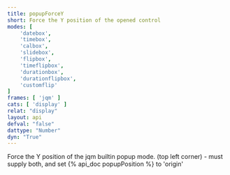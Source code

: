 ```yaml
---
title: popupForceY
short: Force the Y position of the opened control
modes: [
	'datebox',
	'timebox',
	'calbox',
	'slidebox',
	'flipbox',
	'timeflipbox',
	'durationbox',
	'durationflipbox',
	'customflip'
]
frames: [ 'jqm' ]
cats: [ 'display' ]
relat: "display"
layout: api
defval: "false"
dattype: "Number"
dyn: "True"
---
```


Force the Y position of the jqm builtin popup mode. (top left corner) - must supply both, and set {% api_doc popupPosition %} to 'origin'
